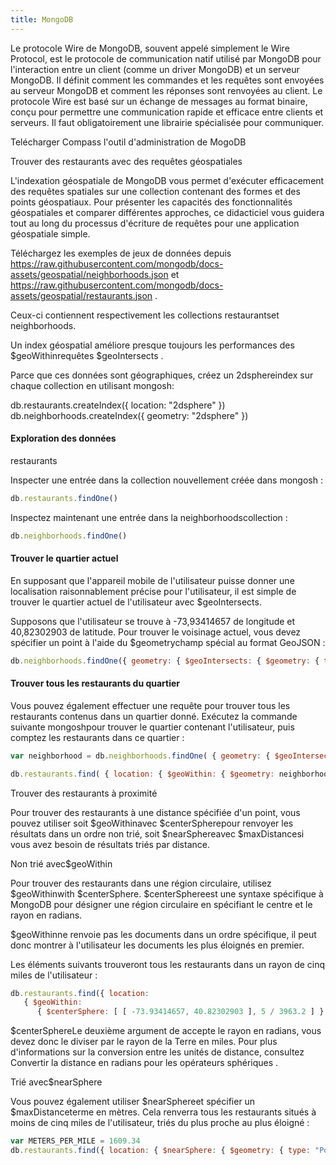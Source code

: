 ```yaml
---
title: MongoDB
---
```


Le protocole Wire de MongoDB, souvent appelé simplement le Wire Protocol, est le protocole de communication natif utilisé par MongoDB pour l'interaction entre un client (comme un driver MongoDB) et un serveur MongoDB. Il définit comment les commandes et les requêtes sont envoyées au serveur MongoDB et comment les réponses sont renvoyées au client. Le protocole Wire est basé sur un échange de messages au format binaire, conçu pour permettre une communication rapide et efficace entre clients et serveurs.
Il faut obligatoirement une librairie spécialisée pour communiquer.

Telécharger Compass l'outil d'administration de MogoDB

Trouver des restaurants avec des requêtes géospatiales

L'indexation géospatiale de MongoDB vous permet d'exécuter efficacement des requêtes spatiales sur une collection contenant des formes et des points géospatiaux. Pour présenter les capacités des fonctionnalités géospatiales et comparer différentes approches, ce didacticiel vous guidera tout au long du processus d'écriture de requêtes pour une application géospatiale simple.

Téléchargez les exemples de jeux de données depuis https://raw.githubusercontent.com/mongodb/docs-assets/geospatial/neighborhoods.json et https://raw.githubusercontent.com/mongodb/docs-assets/geospatial/restaurants.json . 

Ceux-ci contiennent respectivement les collections restaurantset neighborhoods.

Un index géospatial améliore presque toujours les performances des $geoWithinrequêtes $geoIntersects .

Parce que ces données sont géographiques, créez un 2dsphereindex sur chaque collection en utilisant mongosh:

db.restaurants.createIndex({ location: "2dsphere" })
db.neighborhoods.createIndex({ geometry: "2dsphere" })

#### Exploration des données

restaurants

Inspecter une entrée dans la collection nouvellement créée dans mongosh :

```javascript
db.restaurants.findOne()
```

Inspectez maintenant une entrée dans la neighborhoodscollection :

```javascript
db.neighborhoods.findOne()
```

#### Trouver le quartier actuel

En supposant que l'appareil mobile de l'utilisateur puisse donner une localisation raisonnablement précise pour l'utilisateur, il est simple de trouver le quartier actuel de l'utilisateur avec $geoIntersects.

Supposons que l'utilisateur se trouve à -73,93414657 de longitude et 40,82302903 de latitude. Pour trouver le voisinage actuel, vous devez spécifier un point à l'aide du $geometrychamp spécial au format GeoJSON :

```javascript
db.neighborhoods.findOne({ geometry: { $geoIntersects: { $geometry: { type: "Point", coordinates: [ -73.93, 40.82 ] } } } })
```

#### Trouver tous les restaurants du quartier

Vous pouvez également effectuer une requête pour trouver tous les restaurants contenus dans un quartier donné. Exécutez la commande suivante mongoshpour trouver le quartier contenant l'utilisateur, puis comptez les restaurants dans ce quartier :

```javascript
var neighborhood = db.neighborhoods.findOne( { geometry: { $geoIntersects: { $geometry: { type: "Point", coordinates: [ -73.93414657, 40.82302903 ] } } } } )

db.restaurants.find( { location: { $geoWithin: { $geometry: neighborhood.geometry } } } ).count()
```

Trouver des restaurants à proximité

Pour trouver des restaurants à une distance spécifiée d'un point, vous pouvez utiliser soit $geoWithinavec $centerSpherepour renvoyer les résultats dans un ordre non trié, soit $nearSphereavec $maxDistancesi vous avez besoin de résultats triés par distance.

Non trié avec$geoWithin

Pour trouver des restaurants dans une région circulaire, utilisez $geoWithinwith $centerSphere. $centerSphereest une syntaxe spécifique à MongoDB pour désigner une région circulaire en spécifiant le centre et le rayon en radians.

$geoWithinne renvoie pas les documents dans un ordre spécifique, il peut donc montrer à l'utilisateur les documents les plus éloignés en premier.

Les éléments suivants trouveront tous les restaurants dans un rayon de cinq miles de l'utilisateur :

```javascript
db.restaurants.find({ location:
   { $geoWithin:
      { $centerSphere: [ [ -73.93414657, 40.82302903 ], 5 / 3963.2 ] } } })
```

$centerSphereLe deuxième argument de accepte le rayon en radians, vous devez donc le diviser par le rayon de la Terre en miles. Pour plus d'informations sur la conversion entre les unités de distance, consultez Convertir la distance en radians pour les opérateurs sphériques .

Trié avec$nearSphere

Vous pouvez également utiliser $nearSphereet spécifier un $maxDistanceterme en mètres. Cela renverra tous les restaurants situés à moins de cinq miles de l'utilisateur, triés du plus proche au plus éloigné :

```javascript
var METERS_PER_MILE = 1609.34
db.restaurants.find({ location: { $nearSphere: { $geometry: { type: "Point", coordinates: [ -73.93414657, 40.82302903 ] }, $maxDistance: 5 * METERS_PER_MILE } } })
```

